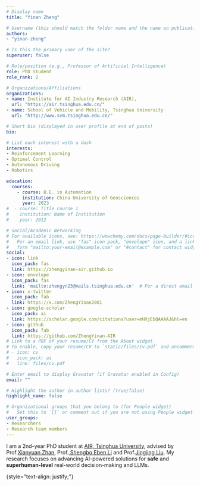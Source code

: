 ```yaml
---
# Display name
title: "Yinan Zheng"

# Username (this should match the folder name and the name on publications)
authors:
- "yinan-zheng"

# Is this the primary user of the site?
superuser: false

# Role/position (e.g., Professor of Artificial Intelligence)
role: PhD Student
role_rank: 2

# Organizations/Affiliations
organizations:
- name: Institute for AI Industry Research (AIR),
  url: "https://air.tsinghua.edu.cn/"
- name: School of Vehicle and Mobility, Tsinghua University
  url: "http://www.svm.tsinghua.edu.cn/"

# Short bio (displayed in user profile at end of posts)
bio: 

# List each interest with a dash
interests:
- Reinforcement Learning
- Optimal Control
- Autonomous Driving
- Robotics

education:
  courses:
    - course: B.E. in Automation
      institution: China University of Geosciences
      year: 2023
#  - course: Title course 1
#    institution: Name of Institution
#    year: 2012

# Social/Academic Networking
# For available icons, see: https://wowchemy.com/docs/page-builder/#icons
#   For an email link, use "fas" icon pack, "envelope" icon, and a link in the
#   form "mailto:your-email@example.com" or "#contact" for contact widget.
social:
- icon: link
  icon_pack: fas
  link: https://zhengyinan-air.github.io
- icon: envelope
  icon_pack: fas
  link: 'mailto:zhengyn23@mails.tsinghua.edu.cn'  # For a direct email link, use "mailto:test@example.org".
- icon: x-twitter
  icon_pack: fab
  link: https://x.com/ZhengYinan2001
- icon: google-scholar
  icon_pack: ai
  link: https://scholar.google.com/citations?user=mHXjEbQAAAAJ&hl=en
- icon: github
  icon_pack: fab
  link: https://github.com/ZhengYinan-AIR
# Link to a PDF of your resume/CV from the About widget.
# To enable, copy your resume/CV to `static/files/cv.pdf` and uncomment the lines below.
# - icon: cv
#   icon_pack: ai
#   link: files/cv.pdf

# Enter email to display Gravatar (if Gravatar enabled in Config)
email: ""

# Highlight the author in author lists? (true/false)
highlight_name: false

# Organizational groups that you belong to (for People widget)
#   Set this to `[]` or comment out if you are not using People widget.
user_groups:
- Researchers
- Research team members
---
```


I am a 2nd-year PhD student at <a href=" ">AIR, Tsinghua University</a >, advised by Prof.<a href="http://zhanxianyuan.xyz/">Xianyuan Zhan</a>, Prof.<a href="https://scholar.google.com/citations?user=Dxiw1K8AAAAJ&hl=zh-CN&oi=ao"> Shengbo Eben Li</a > and Prof.<a href="https://air.tsinghua.edu.cn/en/info/1046/1194.htm">Jingjing Liu</a>. My research focuses on advancing AI-powered solutions for <strong>safe</strong> and <strong>superhuman-level</strong> real-world decision-making and LLMs.

{style="text-align: justify;"}
